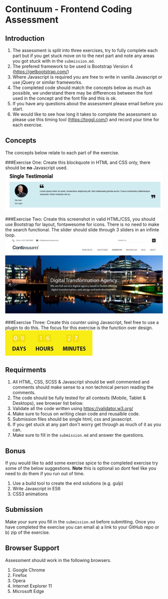 # Continuum - Frontend Coding Assessment

## Introduction

1. The assessment is split into three exercises, try to fully complete each part but if you get stuck move on to the next part and note any areas you got stuck with in the `submission.md`.
2. The prefered framework to be used is Bootstrap Version 4 (https://getbootstrap.com/)
3. Where Javascript is required you are free to write in vanilla Javascript or use jQuery or similar frameworks.
4. The completed code should match the concepts below as much as possible, we understand there may be differences between the font used in the concept and the font file and this is ok.
5. If you have any questions about the assessment please email before you start.
6. We would like to see how long it takes to complete the assessment so please use this timing tool (https://toggl.com/) and record your time for each exercise.


## Concepts

The concepts below relate to each part of the exercise. 

###Exercise One:
Create this blockquote in HTML and CSS only, there should be **no** Javascript used.
![Exercise One](https://github.com/wearecontinuum/codeexercise/blob/master/concepts/exercise-1.png)


###Exercise Two:
Create this screenshot in valid HTML/CSS, you should use Bootstrap for layout, fontawesome for icons. There is no need to make the search functional. The slider should slide through 3 sliders in an infinte loop.
![Exercise Two](https://github.com/wearecontinuum/codeexercise/blob/master/concepts/exercise-2.jpg)


###Exercise Three:
Create this counter using Javascript, feel free to use a plugin to do this. The focus for this exercise is the function over design.
![Exercise Three](https://github.com/wearecontinuum/codeexercise/blob/master/concepts/exercise-3.jpg)


## Requirments

1. All HTML, CSS, SCSS & Javascript should be well commented and comments should make sense to a non technical person reading the comments.
2. The code should be fully tested for all contexts (Mobile, Tablet & Desktops), see browser list below.
3. Validate all the code written using https://validator.w3.org/
4. Make sure to focus on writing clean code and reusalble code.
5. Submission files should be single html, css and javascript.
6. If you get stuck at any part don't worry get through as much of it as you can.
6. Make sure to fill in the `submission.md` and answer the questions.


## Bonus

If you would like to add some exercise spice to the completed exercise try some of the below suggestions.
**Note** this is optional so dont feel like you need to do them if you run out of time.

1. Use a build tool to create the end solutions (e.g. gulp)
2. Write Javascript in ES6
3. CSS3 animations


## Submission

Make your sure you fill in the `submission.md` before submitting. Once you have completed the exercise you can email a) a link to your GitHub repo or b) zip of the exercise.



## Browser Support

Assessment should work in the following browsers.

1. Google Chrome
2. Firefox
3. Opera
4. Internet Explorer 11
4. Microsoft Edge


